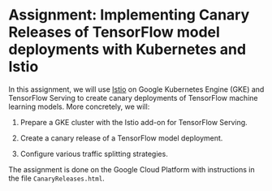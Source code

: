 # Assignment: Implementing Canary Releases of TensorFlow model deployments with Kubernetes and Istio

In this assignment, we will use [Istio](https://istio.io/) on Google Kubernetes Engine (GKE) and TensorFlow Serving to create canary deployments of TensorFlow machine learning models. More concretely, we will:

1. Prepare a GKE cluster with the Istio add-on for TensorFlow Serving.

2. Create a canary release of a TensorFlow model deployment.

3. Configure various traffic splitting strategies.

The assignment is done on the Google Cloud Platform with instructions in the file `CanaryReleases.html`.